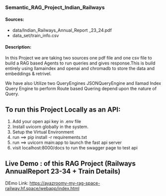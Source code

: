 ### Semantic_RAG_Project_Indian_Railways

#### Sources:

- data/Indian_Railways_Annual_Report _23_24.pdf
- data_set/train_info.csv

#### Description:
In this Project we are taking two sources one pdf file and one csv file to build a RAG based Agents to run queries and gives response.This is build entirely using llamaindex and openai and chromadb to store the data and embeddings & retrivel.

We have also Utilize two QueryEngines JSONQueryEngine and llamad Index Query Engine to perform Route based Quering depend upon the 
nature of Query.

To run this Project Locally as an API:
---------
1. Add your open api key in .env file
2. Install uvicorn globally in the system.
3. Setup the Virtual Environment
4. run ==> pip install -r requirements.txt
5. run ==> uvicorn main:app to launch the fast api server
6. visit localhost:8000/docs to run the swagger page to test api


Live Demo : of this RAG Project (Railways AnnualReport 23-34 + Train Details)
-------------------------
DEmo Link:  https://ayazroomy-my-rag-space-railway.hf.space/webapp/index.html